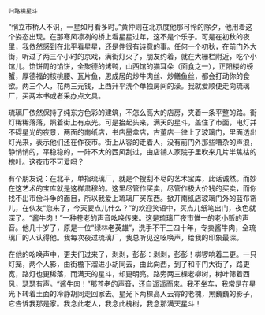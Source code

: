     归路横星斗 

   “悄立市桥人不识，一星如月看多时。”黄仲则在北京度他那可怜的除夕，他用着这个姿态出现。在那寒风凛冽的桥上看星星过年，这不是个乐子。可是在初秋的夜里，我依然感到在北平看星星，还是件很有诗意的事。任何一个初秋，在前门外大街，听过了两三个小时的京戏，满街灯火了，朋友约着，就在大栅栏附近，吃个小馆儿。馅饼周的馅饼，全聚德的烤鸭，山西馆的猫耳朵（面食之一），正阳楼的螃蟹，厚德福的核桃腰、瓦片鱼，恩成居的炒牛肉丝、炒鳝鱼丝，都会打动你的食欲。两三个人，花两三元钱，上西升平洗个单独房间的澡。我就爱顺便走向琉璃厂，买两本书或者采办点文具。

   琉璃厂依然保持了纯东方色彩的建筑，不怎么高大的店房，夹着一条平整的路。街灯稀稀落落，照着街上有点光。可是抬起头来，满天的星斗，盖住了市面，电灯并不碍星光的夜景，两面的南纸店，书店墨盒店，古董店一律上了玻璃门，里面透出灯光来，表示他们还在作夜市。街上从容的走着人，没有前门外那些嘈杂的声浪，静悄悄的，平稳稳的，一阵不大的西风刮过，由店铺人家院子里吹来几片半焦枯的槐叶。这夜市不可爱吗？

   有个朋友说：在北平，单指琉璃厂，就是个搜刮不尽的艺术宝库，此话诚然。而妙在这艺术的宝库就是这样肃穆的。这里尽管作买卖，尽管作极大价钱的买卖，而你找不出市侩斗争的面目，所以我爱上琉璃厂买东西。掀开南纸店玻璃门外的蓝布帘儿，在伙友“您来了，今天要点儿什么？”的欢迎笑语中，买点儿纸笔出门，夜色就深了。“酱牛肉！”一种苍老的声音吆唤传来。这是琉璃厂夜市惟一的老小贩的声音。他几十岁了，原是一位“绿林老英雄”，洗手不干三四十年，专卖酱牛肉，全琉璃厂的人认得他。我每次夜过琉璃厂，我总听见这吆唤声，给我的印象最深。

   在他的吆唤声中，更夫们过来了，剥剥，彭彭：剥剥，彭彭！梆锣响着二更。一只灯笼，两个人影，由街檐下溜进小胡同去，由此向西，到了和平门大街了，路更宽，路灯也更稀落，而满天的星斗，却更明亮。路旁两三棵老柳树，树叶筛着西风，瑟瑟有声。“酱牛肉！”那苍老的声音，还自遥遥而来。我不坐车，我常是在星光下转着土面的冷静胡同走回家去。星光下两棵高入云霄的老槐，黑巍巍的影子，它告诉我那是家。我念此老人，我念此槐树，我念那满天星斗！

